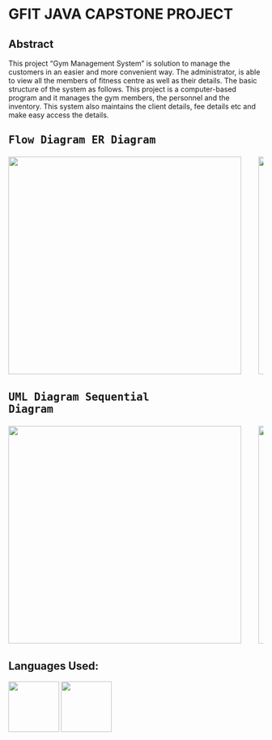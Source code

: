# GFIT JAVA CAPSTONE PROJECT

## Abstract

This project “Gym Management System” is solution to manage the customers in an easier and more convenient way. The administrator, is able to view all the members of fitness centre as well as their details. The basic structure of the system as follows. This project is a computer-based program and it manages the gym members, the personnel and the inventory. This system also maintains the client details, fee details etc and make easy access the details.

## <pre>Flow Diagram                                  ER Diagram</pre>

<pre><img src="https://user-images.githubusercontent.com/75232316/146630122-f38b56aa-d666-42c5-b0f3-4956a6786a30.png" width="460" height="430">    <img src="https://user-images.githubusercontent.com/75232316/146630359-4b656648-9867-4610-8e8f-56ab44d103c0.png" width="460" height="430"></pre>



## <pre>UML Diagram                                  Sequential Diagram</pre>

<pre><img src="https://user-images.githubusercontent.com/75232316/146630400-ab282716-d84d-4eae-a4f5-2e86147fcc21.png" width="460" height="430">    <img src="https://user-images.githubusercontent.com/75232316/146630255-e888dd88-1cae-4bbe-8b08-660e0266caab.png" width="460" height="430"></pre>

## Languages Used:

<img src="https://user-images.githubusercontent.com/75232316/146630011-0845d7bb-1e57-4f8f-84d3-42f885f9a41b.png" width="100" height="100">     <img src="https://user-images.githubusercontent.com/75232316/146630047-fec6c257-65b1-4bb6-8f9e-607454a4948b.png" width="100" height="100">


